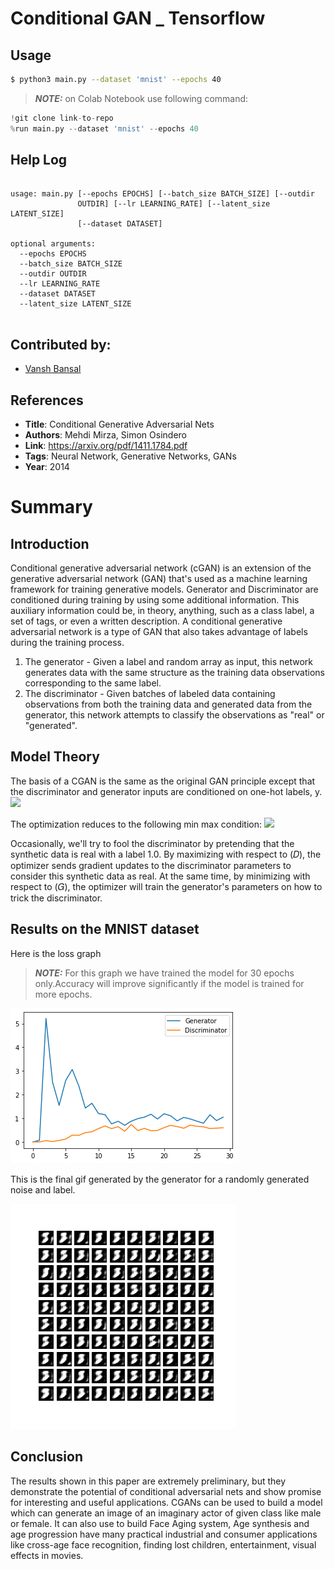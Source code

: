 # Conditional GAN _ Tensorflow
## Usage
```bash
$ python3 main.py --dataset 'mnist' --epochs 40
```
> **_NOTE:_** on Colab Notebook use following command:
```python
!git clone link-to-repo
%run main.py --dataset 'mnist' --epochs 40 
```
## Help Log
```
                        
usage: main.py [--epochs EPOCHS] [--batch_size BATCH_SIZE] [--outdir
               OUTDIR] [--lr LEARNING_RATE] [--latent_size LATENT_SIZE]
               [--dataset DATASET]

optional arguments:
  --epochs EPOCHS
  --batch_size BATCH_SIZE
  --outdir OUTDIR
  --lr LEARNING_RATE
  --dataset DATASET
  --latent_size LATENT_SIZE
                        
```

## Contributed by:
* [Vansh Bansal](https://github.com/vanshbansal1505)

## References

* **Title**: Conditional Generative Adversarial Nets
* **Authors**: Mehdi Mirza, Simon Osindero
* **Link**: https://arxiv.org/pdf/1411.1784.pdf
* **Tags**: Neural Network, Generative Networks, GANs
* **Year**: 2014

# Summary 

## Introduction

Conditional generative adversarial network (cGAN) is an extension of the generative adversarial network (GAN) that's used as a machine learning framework for training generative models.
Generator and Discriminator are conditioned during training by using some additional information. This auxiliary information could be, in theory, anything, such as a class label, a set of tags, or even a written description.
A conditional generative adversarial network is a type of GAN that also takes advantage of labels during the training process.
1.	The generator - Given a label and random array as input, this network generates data with the same structure as the training data observations corresponding to the same label.
2.	The discriminator - Given batches of labeled data containing observations from both the training data and generated data from the generator, this network attempts to classify the observations as "real" or "generated".

## Model Theory
The basis of a CGAN is the same as the original GAN principle except that the discriminator and generator inputs are conditioned on one-hot labels, y.
<img src="https://3qeqpr26caki16dnhd19sv6by6v-wpengine.netdna-ssl.com/wp-content/uploads/2019/05/Example-of-a-Conditional-Generator-and-a-Conditional-Discriminator-in-a-Conditional-Generative-Adversarial-Network.png">

The optimization reduces to the following min max condition:
<img src="https://miro.medium.com/max/1400/1*l2tSqFN0Afwizm4LgalCGg.png">

Occasionally, we'll try to fool the discriminator by pretending that the synthetic data is real with a label 1.0. By maximizing with respect to (𝐷), the optimizer sends gradient updates to the discriminator parameters to consider this synthetic data as real. At the same time, by minimizing with respect to (𝐺), the optimizer will train the generator's parameters on how to trick the discriminator.

## Results on the MNIST dataset
Here is the loss graph
> **_NOTE:_** For this graph we have trained the model for 30 epochs only.Accuracy will improve significantly if the model is trained for more epochs.

![graph](./assets/loss_plot.png)

This is the final gif generated by the generator for a randomly generated noise and label.

![gif](./assets/cgan_mnist.gif)

## Conclusion
The results shown in this paper are extremely preliminary, but they demonstrate the potential of conditional adversarial nets and show promise for interesting and useful applications.
CGANs can be used to build a model which can generate an image of an imaginary actor of given class like male or female. It can also use to build Face Aging system, Age synthesis and age progression have many practical industrial and consumer applications like cross-age face recognition, finding lost children, entertainment, visual effects in movies.
